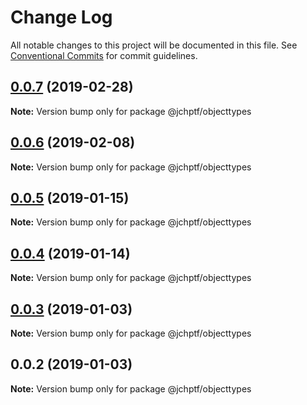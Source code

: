 # Change Log

All notable changes to this project will be documented in this file.
See [Conventional Commits](https://conventionalcommits.org) for commit guidelines.

## [0.0.7](https://github.com/jheinnic/portfolio-monorepo/compare/@jchptf/objecttypes@0.0.6...@jchptf/objecttypes@0.0.7) (2019-02-28)

**Note:** Version bump only for package @jchptf/objecttypes





## [0.0.6](https://github.com/jheinnic/portfolio-monorepo/compare/@jchptf/objecttypes@0.0.5...@jchptf/objecttypes@0.0.6) (2019-02-08)

**Note:** Version bump only for package @jchptf/objecttypes





## [0.0.5](https://github.com/jheinnic/portfolio-monorepo/compare/@jchptf/objecttypes@0.0.4...@jchptf/objecttypes@0.0.5) (2019-01-15)

**Note:** Version bump only for package @jchptf/objecttypes





## [0.0.4](https://github.com/jheinnic/portfolio-monorepo/compare/@jchptf/objecttypes@0.0.3...@jchptf/objecttypes@0.0.4) (2019-01-14)

**Note:** Version bump only for package @jchptf/objecttypes





## [0.0.3](https://github.com/jheinnic/portfolio-monorepo/compare/@jchptf/objecttypes@0.0.2...@jchptf/objecttypes@0.0.3) (2019-01-03)

**Note:** Version bump only for package @jchptf/objecttypes





## 0.0.2 (2019-01-03)

**Note:** Version bump only for package @jchptf/objecttypes
